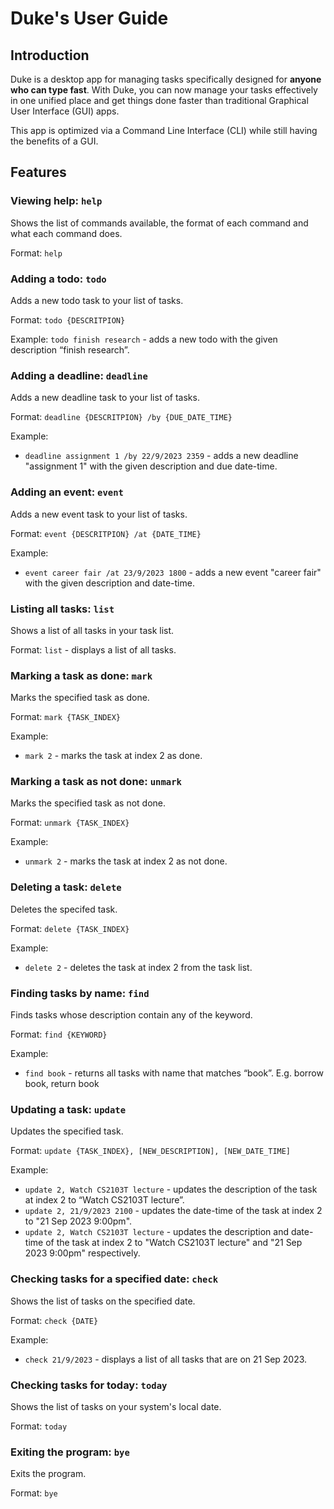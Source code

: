 # Duke's User Guide

## Introduction

Duke is a desktop app for managing tasks specifically designed for **anyone who can type fast**. With Duke, you can now manage your tasks effectively in one unified place and get things done faster than traditional Graphical User Interface (GUI) apps.

This app is optimized via a Command Line Interface (CLI) while still having the benefits of a GUI.

## Features 

### Viewing help: `help`
Shows the list of commands available, the format of each command and what each command does.

Format: `help`

### Adding a todo: `todo`

Adds a new todo task to your list of tasks.

Format: `todo {DESCRITPION}`

Example: `todo finish research` - adds a new todo with the given description “finish research”.

### Adding a deadline: `deadline`

Adds a new deadline task to your list of tasks.

Format: `deadline {DESCRITPION} /by {DUE_DATE_TIME}`

Example:
- `deadline assignment 1 /by 22/9/2023 2359` - adds a new deadline "assignment 1" with the given description and due date-time.

### Adding an event: `event`

Adds a new event task to your list of tasks.

Format: `event {DESCRITPION} /at {DATE_TIME}`

Example:
- `event career fair /at 23/9/2023 1800` - adds a new event "career fair" with the given description and date-time.

### Listing all tasks: `list`

Shows a list of all tasks in your task list.

Format: `list` - displays a list of all tasks.

### Marking a task as done: `mark`

Marks the specified task as done.

Format: `mark {TASK_INDEX}`

Example:
- `mark 2` - marks the task at index 2 as done.

### Marking a task as not done: `unmark`

Marks the specified task as not done.

Format: `unmark {TASK_INDEX}`

Example:
- `unmark 2` - marks the task at index 2 as not done.

### Deleting a task: `delete`

Deletes the specifed task.

Format: `delete {TASK_INDEX}`

Example:
- `delete 2` - deletes the task at index 2 from the task list.

### Finding tasks by name: `find`

Finds tasks whose description contain any of the keyword.

Format: `find {KEYWORD}`

Example:
- `find book` - returns all tasks with name that matches “book”. E.g. borrow book, return book

### Updating a task: `update`

Updates the specified task.

Format: `update {TASK_INDEX}, [NEW_DESCRIPTION], [NEW_DATE_TIME]`

Example:
- `update 2, Watch CS2103T lecture` - updates the description of the task at index 2 to “Watch CS2103T lecture”.
- `update 2, 21/9/2023 2100` - updates the date-time of the task at index 2 to "21 Sep 2023 9:00pm".
- `update 2, Watch CS2103T lecture` - updates the description and date-time of the task at index 2 to "Watch CS2103T lecture" and "21 Sep 2023 9:00pm" respectively.

### Checking tasks for a specified date: `check`

Shows the list of tasks on the specified date.

Format: `check {DATE}`

Example:
- `check 21/9/2023` - displays a list of all tasks that are on 21 Sep 2023.

### Checking tasks for today: `today`

Shows the list of tasks on your system's local date.

Format: `today`

### Exiting the program: `bye`

Exits the program.

Format: `bye`
